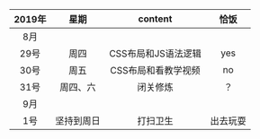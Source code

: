 
2019年 | 星期 | content | 恰饭
 :-: | :-: | :-: | :-:
8月 |  |  | 
29号 | 周四 | CSS布局和JS语法逻辑 | yes
30号 | 周五 | CSS布局和看教学视频 | no
31号 | 周四、六 | 闭关修炼 | ？
9月 |  |  | 
1号 | 坚持到周日 | 打扫卫生 | 出去玩耍